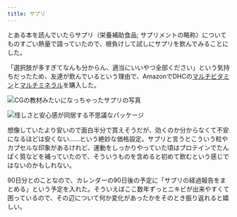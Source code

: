 ```yaml
---
title: サプリ
---
```

とある本を読んでいたらサプリ（栄養補助食品; サプリメントの略称）についてものすごい熱量で語っていたので、根負けして試しにサプリを飲んでみることにした。

「選択肢が多すぎてなんも分からん、適当にいいやつ全部ください」という気持ちだったため、友達が飲んでいるという理由で、AmazonでDHCの[マルチビタミン](https://www.amazon.co.jp/dp/B00GX1E3R6?th=1)と[マルチミネラル](https://www.amazon.co.jp/dp/B01MSSWA5K)を購入した。

![](https://lh5.googleusercontent.com/baiEwRGWxwYTjg0t0Za_5AKC5GvwRguiLgsYJfNEPh3Vt_Clc8sxinTjuAIHlgJTWxbf9aSSakLEnJpI1as-DyBYhiuZGa8kKWGjbXA7P5QnKNq0dtVzpLBY4x-fH2m2o0sWwQzyyrHiFyOJKkuX_evkr-AZvcNboAgMU6u7Pls8RH7hIxymQdUK "CGの教材みたいになっちゃったサプリの写真")

![](https://lh5.googleusercontent.com/qUe-E8IYbgedRNT6dOBi96T3v7LO-EKJDt0wsahaxAhmXebJsleQlCA8GJf2D2QIrwjwu2PsWTxoYV4wTcW1xZkQtSzdARzkY7_TEiib9MKhWAz1M7TTnz_0VKAx3PzeRSPca3pvQp_1wmamVhfFB1fA_p39xwVpZ8viPIvbsUHwF2ZIwF6vA4Tp "怪しさと安心感が同居する不思議なパッケージ")

想像していたより安いので面白半分で買えそうだが、効くのか分からなくて不安になるほどは安くない……という絶妙な価格設定。サプリと言うとこういう粒やカプセルな印象があるけれど、運動をしっかりやっていた頃はプロテインでたんぱく質などを補っていたので、そういうものを含めると初めて飲むという感じではないのかもしれない。

90日分とのことなので、カレンダーの90日後の予定に「サプリの経過報告をまとめる」という予定を入れた。そういえばここ数年ずっとニキビが出来やすくて困っているので、その辺について何か変化があったかをそのとき振り返れると嬉しい。
